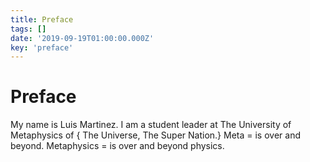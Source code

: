 ```yaml
---
title: Preface
tags: []
date: '2019-09-19T01:00:00.000Z'
key: 'preface'
---
```


# Preface

My name is Luis Martinez. I am a student leader at The University of Metaphysics of { The Universe, The Super Nation.}
Meta = is over and beyond. Metaphysics = is over and beyond physics.
